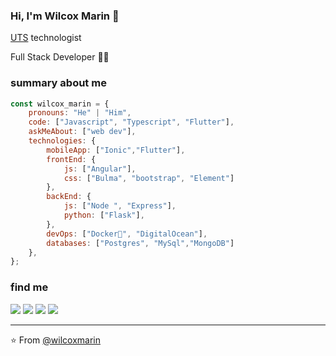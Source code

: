 ### Hi, I'm Wilcox Marin 👋

<a href="https://www.uts.edu.co/sitio/" target="_blank">UTS</a> technologist
 <p>Full Stack Developer 👨‍💻</p>

### summary about me

```javascript
const wilcox_marin = {
    pronouns: "He" | "Him",
    code: ["Javascript", "Typescript", "Flutter"],
    askMeAbout: ["web dev"],
    technologies: {
        mobileApp: ["Ionic","Flutter"],
        frontEnd: {
            js: ["Angular"],
            css: ["Bulma", "bootstrap", "Element"]
        },
        backEnd: {
            js: ["Node ", "Express"],
            python: ["Flask"],
        },
        devOps: ["Docker🐳", "DigitalOcean"],
        databases: ["Postgres", "MySql","MongoDB"]
    },
};
```

### find me
[![](https://img.shields.io/badge/Gitlab-wilcoxmarindeveloper-orange)](https://gitlab.com/wilcoxmarin)
[![](https://img.shields.io/badge/LinkedIn-wilcoxmarin-blue)](https://www.linkedin.com/in/wilcox-marin-b91a6b17b/)
[![](https://img.shields.io/badge/Gmail-wilcoxmarindeveloper%40gmail.com-red)](mailto:wilcoxmarindeveloper@gmail.com)
[![](https://img.shields.io/github/followers/wilcoxmarin?style=social)](https://gitlab.com/wilcoxmarin)

---
⭐️ From [@wilcoxmarin](https://github.com/wilcoxmarin)
